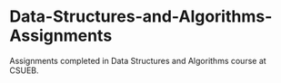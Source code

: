 # Data-Structures-and-Algorithms-Assignments
Assignments completed in Data Structures and Algorithms course at CSUEB.
